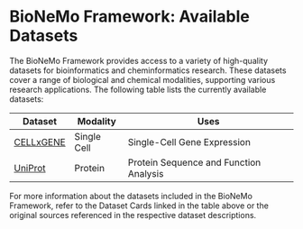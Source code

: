 # BioNeMo Framework: Available Datasets

The BioNeMo Framework provides access to a variety of high-quality datasets for bioinformatics and cheminformatics research. These datasets cover a range of biological and chemical modalities, supporting various research applications. The following table lists the currently available datasets:

| **Dataset**                                              | **Modality**   | **Uses**                                         |
| -------------------------------------------------------- | -------------- | ------------------------------------------------ |
| [CELLxGENE](./CELLxGENE.md)                              | Single Cell    | Single-Cell Gene Expression
| [UniProt](./uniprot.md)                                  | Protein        | Protein Sequence and Function Analysis           |

For more information about the datasets included in the BioNeMo Framework, refer to the Dataset Cards linked in the table above or the original sources referenced in the respective dataset descriptions.
